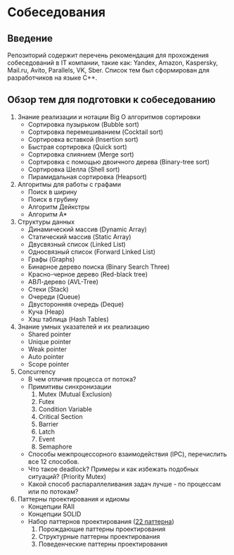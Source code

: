 # Собеседования

## Введение
Репозиторий содержит перечень рекомендация для прохождения собеседований в IT компании, такие как: Yandex, Amazon, Kaspersky, Mail.ru,
Avito, Parallels, VK, Sber. Список тем был сформирован для разработчиков на языке С++.

## Обзор тем для подготовки к собеседованию
1. Знание реализации и нотации Big O алгоритмов сортировки
   - Сортировка пузырьком (Bubble sort)
   - Сортировка перемешиванием (Cocktail sort)
   - Сортировка вставкой (Insertion sort)
   - Быстрая сортировка (Quick sort)
   - Сортировка слиянием (Merge sort)
   - Сортировка с помощью двоичного дерева (Binary-tree sort)
   - Сортировка Шелла (Shell sort)
   - Пирамидальная сортировка (Heapsort)
2. Алгоритмы для работы с графами
   - Поиск в ширину
   - Поиск в грубину
   - Алгоритм Дейкстры
   - Алгоритм A*
3. Структуры данных
   - Динамический массив (Dynamic Array)
   - Статический массив (Static Array)
   - Двусвязный список (Linked List)
   - Односвязный список (Forward Linked List)
   - Графы (Graphs)
   - Бинарное дерево поиска (Binary Search Three)
   - Красно-черное дерево (Red-black tree)
   - АВЛ-дерево (AVL-Tree)
   - Стеки (Stack)
   - Очереди (Queue)
   - Двусторонняя очередь (Deque)
   - Куча (Heap)
   - Хэш таблица (Hash Tables)
4. Знание умных указателей и их реализацию
   - Shared pointer
   - Unique pointer
   - Weak pointer
   - Auto pointer
   - Scope pointer
5. Concurrency
   - В чем отличия процесса от потока?
   - Примитивы синхронизации
     1. Mutex (Mutual Exclusion)
     2. Futex
     3. Condition Variable
     4. Critical Section
     5. Barrier
     6. Latch
     7. Event
     8. Semaphore
   - Способы межпроцессорного взаимодействия (IPC), перечислить все 12 способов. 
   - Что такое deadlock? Примеры и как избежать подобных ситуаций? (Priority Mutex)
   - Какой способ распараллеливания задач лучше - по процессам или по потокам?
6. Паттерны проектирования и идиомы
   - Концепции RAII
   - Концепции SOLID
   - Набор паттернов проектирования ([22 паттерна](https://refactoring.guru/ru/design-patterns/catalog))
     1. Порождающие паттерны проектирования
     2. Структурные паттерны проектирования
     3. Поведенческие паттерны проектирования 